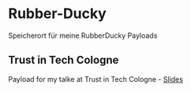 # Rubber-Ducky

Speicherort für meine RubberDucky Payloads

## Trust in Tech Cologne
Payload for my talke at Trust in Tech Cologne - [Slides](https://hansesecure.de/2020/09/vortrag-bei-trust-in-tech-cologne/)
